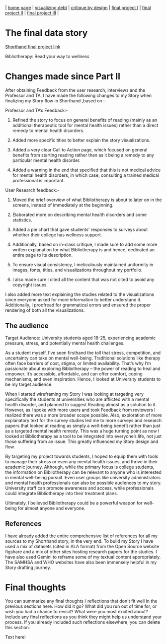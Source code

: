 | [home page](https://aishwarya1912s.github.io/portfolio/) | [visualizing debt](https://aishwarya1912s.github.io/portfolio/visualizing-government-debt.html) | [critique by design](https://aishwarya1912s.github.io/portfolio/critique-by-design.html) | [final project I](https://aishwarya1912s.github.io/portfolio/final-project-part-one.html) | [final project II](https://aishwarya1912s.github.io/portfolio/final-project-part-two.html) |  [final project III](https://aishwarya1912s.github.io/portfolio/final-project-part-three.html) |

# The final data story
[Shorthand final project link](https://carnegiemellon.shorthandstories.com/bibliotherapy/index.html) 

Bibliotherapy: Read your way to wellness

# Changes made since Part II
After obtaining Feedback from the user research, interviews and the Professor and TA, I have made the following changes to my Story when finalizing my Story flow in Shorthand ,based on :-

Professor and TA’s Feedback:- 

1. Refined the story to focus on general benefits of reading (mainly as an additional therapeutic tool for mental health issues) rather than a direct remedy to mental health disorders.

2. Added more specific titles to better explain the story visualizations.

3. Added a very clear Call to Action page, which focused on general benefits from starting reading rather than as it being a remedy to any particular mental health disorder.

4. Added a warning in the end that specified that this is not medical advice for mental health disorders, in which case, consulting a trained medical professional is important.

User Research feedback:-

1. Moved the brief overview of what Bibliotherapy is about to later on in the screens, instead of immediately at the beginning.

2. Elaborated more on describing mental health disorders and some statistics.

3. Added a pie chart that gave students' responses to surveys about whether their college has wellness support.

4. Additionally, based on in-class critique, I made sure to add some more written explanation for what Bibliotherapy is and hence, dedicated an entire page to its description.

5. To ensure visual consistency, I meticulously maintained uniformity in images, fonts, titles, and visualizations throughout my portfolio. 

6. I also made sure I cited all the content that was not cited to avoid any copyright issues.

I also added more text explaining the studies related to the visualizations since everyone asked for more information to better understand it. Additionally, I proofread for grammatical errors and ensured the proper rendering of both all the visualizations.


## The audience
Target Audience: University students aged 18-25, experiencing academic pressure, stress, and potentially mental health challenges.

As a student myself, I’ve seen firsthand the toll that stress, competition, and uncertainty can take on mental well-being. Traditional solutions like therapy often face barriers of cost, stigma, or limited availability. That’s why I’m passionate about exploring Bibliotherapy – the power of reading to heal and empower. It’s accessible, affordable, and can offer comfort, coping mechanisms, and even inspiration. Hence, I looked at University students to be my target audience.

When I started wireframing my Story I was looking at targeting very specifically the students at universities who are afflicted with a mental health disorder, and planned to suggest Reading almost as a solution to it. However, as I spoke with more users and took Feedback from reviewers I realized there was a more broader scope possible. Also, exploration of more explanatory text for the survey studies led me to more surveys and research papers that looked at reading as simply a well-being benefit rather than just as a targeted mental health remedy.
This was a huge turning point as now I looked at Bibliotherapy as a tool to be integrated into everyone’s life, not just those suffering from an issue. This greatly influenced my Story design and flow.

By targeting my project towards students, I hoped to equip them with tools to manage their stress  or even any mental health issues, and thrive in their academic journey. Although, while the primary focus is college students, the information on Bibliotherapy can be relevant to anyone who is interested in mental well-being pursuit.  Even user groups like university administrators and mental health professionals can also be possible audiences to my story. University staff can promote awareness and access, while professionals could integrate Bibliotherapy into their treatment plans.

Ultimately, I believed Bibliotherapy could be a powerful weapon for well-being for almost anyone and everyone.


## References
I have already added the entire comprehensive list of references for all my sources to my Shorthand story, in the very end. 
To build my Story I have used a mix of datasets (cited in ALA format) from the Open Source website figshare and a mix of other sites hosting research papers for the studies. I have also used Gemini to reframe some of my textual content appropriately. The SAMHSA and WHO websites have also been immensely helpful in my Story drafting journey.


# Final thoughts
 You can summarize any final thoughts / reflections that don't fit well in the previous sections here.  How did it go?  What did you run out of time for, or wish you had a chance to revisit?  What were you most excited about?  Include any final reflections as you think they might help us understand your process.  If you already included such reflections elsewhere, you can delete this section. 

Text here!
